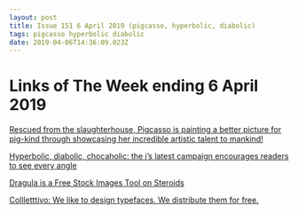 ```yaml
---
layout: post
title: Issue 151 6 April 2019 (pigcasso, hyperbolic, diabolic)
tags: pigcasso hyperbolic diabolic
date: 2019-04-06T14:36:09.023Z
---
```

# Links of The Week ending 6 April 2019

<a href="https://www.instagram.com/pigcassohoghero" target="_blank">Rescued from the slaughterhouse, Pigcasso is painting a better picture for pig-kind through showcasing her incredible artistic talent to mankind!</a>

<a href="https://www.itsnicethat.com/news/i-news-see-every-angle-campaign-illustration-250319" target="_blank">Hyperbolic, diabolic, chocaholic: the i’s latest campaign encourages readers to see every angle</a>

<a href="https://dragula.teamxenox.com/" target="_blank">Dragula is a Free Stock Images Tool on Steroids</a>

<a href="http://collletttivo.it/" target="_blank">Collletttivo: We like to design typefaces. We distribute them for free. </a>